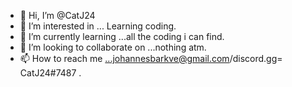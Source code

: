 - 👋 Hi, I’m @CatJ24
- 👀 I’m interested in ... Learning coding.
- 🌱 I’m currently learning ...all the coding i can find.
- 💞️ I’m looking to collaborate on ...nothing atm.
- 📫 How to reach me ...johannesbarkve@gmail.com/discord.gg= CatJ24#7487 .

<!---
CatJ24/CatJ24 is a ✨ special ✨ repository because its `README.md` (this file) appears on your GitHub profile.
You can click the Preview link to take a look at your changes.
--->
